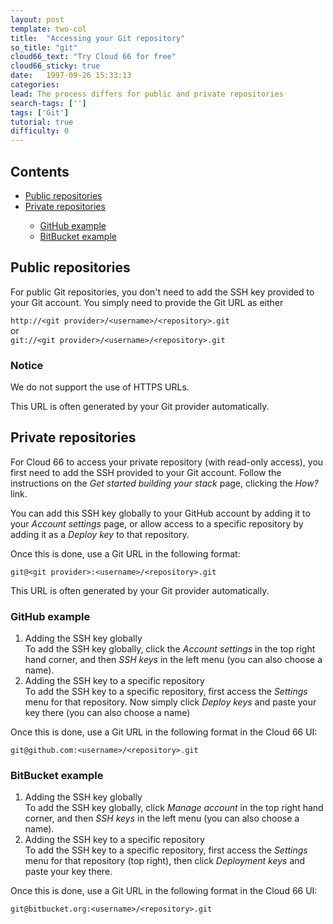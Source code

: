 ```yaml
---
layout: post
template: two-col
title:  "Accessing your Git repository"
so_title: "git"
cloud66_text: "Try Cloud 66 for free"
cloud66_sticky: true
date:   1997-09-26 15:33:13
categories: 
lead: The process differs for public and private repositories
search-tags: ['']
tags: ['Git']
tutorial: true
difficulty: 0
---
```


<h2>Contents</h2>
<ul class="page-toc" style="margin-bottom:0em">
	<li>
		<a href="#public">Public repositories</a>
	</li>
	<li><a href="#private">Private repositories</a></li>
            <ul>
                <li><a href="#github">GitHub example</a></li>
                <li><a href="#bitbucket">BitBucket example</a></li>
            </ul>
        
</ul>

<h2 id="public">Public repositories</h2>
For public Git repositories, you don't need to add the SSH key provided to your Git account. You simply need to provide the Git URL as either

`http://<git provider>/<username>/<repository>.git`<br/>
or <br/>
`git://<git provider>/<username>/<repository>.git`

<div class="notice notice-warning">
    <h3>Notice</h3>
    <p>We do not support the use of HTTPS URLs.</p>
</div>

This URL is often generated by your Git provider automatically.

<h2 id="private">Private repositories</h2>

For Cloud 66 to access your private repository (with read-only access), you first need to add the SSH provided to your Git account. Follow the instructions on the <i>Get started building your stack</i> page, clicking the <i>How?</i> link.

You can add this SSH key globally to your GitHub account by adding it to your _Account settings_ page, or allow access to a specific repository by adding it as a _Deploy key_ to that repository.

Once this is done, use a Git URL in the following format:

`git@<git provider>:<username>/<repository>.git`

This URL is often generated by your Git provider automatically.

<h3 id="github">GitHub example</h3>
<ol class="article-list">
<li>Adding the SSH key globally</li>
To add the SSH key globally, click the <i>Account settings</i> in the top right hand corner, and then <i>SSH keys</i> in the left menu (you can also choose a name).
<li>Adding the SSH key to a specific repository</li>
To add the SSH key to a specific repository, first access the <i>Settings</i> menu for that repository.
Now simply click <i>Deploy keys</i> and paste your key there (you can also choose a name)
</ol>

Once this is done, use a Git URL in the following format in the Cloud 66 UI:

`git@github.com:<username>/<repository>.git`

<h3 id="bitbucket">BitBucket example</h3>
<ol class="article-list">
<li>Adding the SSH key globally</li>
To add the SSH key globally, click <i>Manage account</i> in the top right hand corner, and then <i>SSH keys</i> in the left menu (you can also choose a name).
<li>Adding the SSH key to a specific repository</li>
To add the SSH key to a specific repository, first access the <i>Settings</i> menu for that repository (top right), then click <i>Deployment keys</i> and paste your key there.
</ol>

Once this is done, use a Git URL in the following format in the Cloud 66 UI:

`git@bitbucket.org:<username>/<repository>.git`